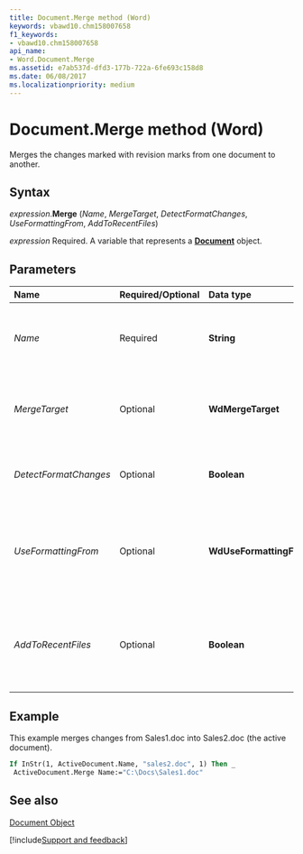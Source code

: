 ```yaml
---
title: Document.Merge method (Word)
keywords: vbawd10.chm158007658
f1_keywords:
- vbawd10.chm158007658
api_name:
- Word.Document.Merge
ms.assetid: e7ab537d-dfd3-177b-722a-6fe693c158d8
ms.date: 06/08/2017
ms.localizationpriority: medium
---
```



# Document.Merge method (Word)

Merges the changes marked with revision marks from one document to another.


## Syntax

_expression_.**Merge** (_Name_, _MergeTarget_, _DetectFormatChanges_, _UseFormattingFrom_, _AddToRecentFiles_)

_expression_ Required. A variable that represents a **[Document](Word.Document.md)** object.


## Parameters

|Name|Required/Optional|Data type|Description|
|:-----|:-----|:-----|:-----|
| _Name_|Required| **String**|The path and file name of the document with which to merge.|
| _MergeTarget_|Optional| **WdMergeTarget**|Specifies where to place the final merged content.|
| _DetectFormatChanges_|Optional| **Boolean**|Specifies whether or not to mark formatting differences.|
| _UseFormattingFrom_|Optional| **WdUseFormattingFrom**|Specifies which document to use for formatting in the merged document.|
| _AddToRecentFiles_|Optional| **Boolean**|Specifies whether to add the document in the Name parameter to the list of recent files.|

## Example

This example merges changes from Sales1.doc into Sales2.doc (the active document).


```vb
If InStr(1, ActiveDocument.Name, "sales2.doc", 1) Then _ 
 ActiveDocument.Merge Name:="C:\Docs\Sales1.doc"
```


## See also


[Document Object](Word.Document.md)

[!include[Support and feedback](~/includes/feedback-boilerplate.md)]